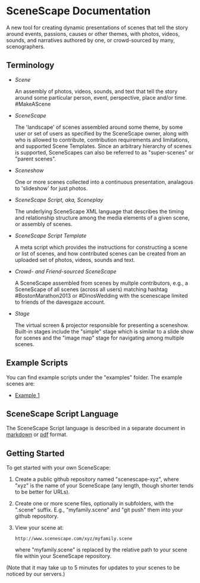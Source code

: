 # SceneScape Documentation

A new tool for creating dynamic presentations of scenes that tell the
story around events, passions, causes or other themes, with photos,
videos, sounds, and narratives authored by one, or crowd-sourced by
many, scenographers.

## Terminology

* *Scene*

   An assembly of photos, videos, sounds, and text that tell the
   story around some particular person, event, perspective, place
   and/or time.  #MakeAScene

* *SceneScape*

   The 'landscape' of scenes assembled around some theme, by some user
   or set of users as specified by the SceneScape owner, along with
   who is allowed to contribute, contribution requirements and
   limitations, and supported Scene Templates.  Since an arbitrary
   hierarchy of scenes is supported, SceneScapes can also be referred
   to as "super-scenes" or "parent scenes".

* *Sceneshow*

   One or more scenes collected into a continuous presentation,
   analagous to 'slideshow' for just photos.

* *SceneScape Script, aka, Sceneplay*

   The underlying SceneScape XML language that describes the timing and
   relationship structure among the media elements of a given scene,
   or assembly of scenes.

* *SceneScape Script Template*

   A meta script which provides the instructions for constructing
   a scene or list of scenes, and how contributed
   scenes can be created from an uploaded set of photos, videos,
   sounds and text.

* *Crowd- and Friend-sourced SceneScape*

   A SceneScape assembled from scenes by multple contributors,
   e.g., a SceneScape of all scenes (across all users) matching
   hashtag #BostonMarathon2013 or #DinosWedding with the scenescape
   limited to friends of the davesgaze account.

* *Stage*

   The virtual screen & projector responsible for presenting a
   sceneshow.  Built-in stages include the "simple" stage which is
   similar to a slide show for scenes and the "image map" stage for
   navigating among multiple scenes.  

## Example Scripts

You can find example scripts under the "examples" folder.  The example
scenes are:

* [Example 1](http://www.scenescape.com/doc/examples/ex1)


## SceneScape Script Language

The SceneScape Script language is described in a separate document in 
[markdown](SceneScapeScripts.md) or [pdf](SceneScapeScripts.pdf) format.

## Getting Started

To get started with your own SceneScape:

1. Create a public github repository named "scenescape-xyz", where "xyz" is
   the name of your SceneScape (any length, though shorter tends to be
   better for URLs).

2. Create one or more scene files, optionally in subfolders, with the ".scene"
   suffix.  E.g., "myfamily.scene" and "git push" them into your github
   repository.

3. View your scene at:

   ```http://www.scenescape.com/xyz/myfamily.scene```    

   where "myfamily.scene" is replaced by the relative path to your scene file
   within your SceneScape repository.

(Note that it may take up to 5 minutes for updates to your scenes to
be noticed by our servers.)





